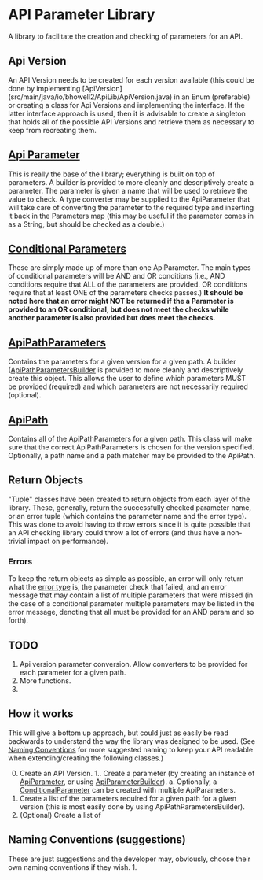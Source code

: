 # API Parameter Library
A library to facilitate the creation and checking of parameters for an API.


## Api Version
An API Version needs to be created for each version available (this could be done by implementing [ApiVersion]
(src/main/java/io/bhowell2/ApiLib/ApiVersion.java) in an Enum (preferable) or creating a class for Api Versions and
implementing the interface. If the latter interface approach is used, then it is advisable to create a singleton that holds all of the possible API
Versions and retrieve them as necessary to keep from recreating them.

## [Api Parameter](./src/main/java/io/bhowell2/ApiLib/ApiParameter.java)
This is really the base of the library; everything is built on top of parameters. A builder is provided to more cleanly and descriptively create a
parameter. The parameter is given a name that will be used to retrieve the value to check. A type converter may be supplied to the ApiParameter that
will take care of converting the parameter to the required type and inserting it back in the Parameters map (this may be useful if the parameter comes
 in as a String, but should be checked as a double.)

## [Conditional Parameters](./src/main/java/io/bhowell2/ApiLib/ConditionalParameters.java)
These are simply made up of more than one ApiParameter. The main types of conditional parameters will be AND and OR conditions (i.e., AND conditions
require that ALL of the parameters are provided. OR conditions require that at least ONE of the parameters checks passes.) **It should be noted here
that an error might NOT be returned if the a Parameter is provided to an OR conditional, but does not meet the checks while another parameter is
also provided but does meet the checks.**

## [ApiPathParameters](./src/main/java/io/bhowell2/ApiLib/ApiPathParameters)
Contains the parameters for a given version for a given path. A builder ([ApiPathParametersBuilder](
./src/main/java/io/bhowell2/ApiLib/ApiPathParametersBuilder.java) is provided to more cleanly and descriptively create this object. This allows the
user to define which parameters MUST be provided (required) and which parameters are not necessarily required (optional).

## [ApiPath](./src/main/java/io/bhowell2/ApiLib/ApiPath.java)
Contains all of the ApiPathParameters for a given path. This class will make sure that the correct ApiPathParameters is chosen for the version
specified. Optionally, a path name and a path matcher may be provided to the ApiPath.

## Return Objects
"Tuple" classes have been created to return objects from each layer of the library. These, generally, return the successfully checked parameter name,
or an error tuple (which contains the parameter name and the error type). This was done to avoid having to throw errors since it is quite possible
that an API checking library could throw a lot of errors (and thus have a non-trivial impact on performance).

### Errors
To keep the return objects as simple as possible, an error will only return what the [error type](./src/main/java/io/bhowell2/ApiLib/ErrorType.java)
is, the parameter check that failed, and an error message that may contain a list of multiple parameters that were missed (in the case of a
conditional parameter multiple parameters may be listed in the error message, denoting that all must be provided for an AND param and so forth).


## TODO
1. Api version parameter conversion. Allow converters to be provided for each parameter for a given path.
2. More functions.
3.

## How it works
This will give a bottom up approach, but could just as easily be read backwards to understand the way the library was designed to be used. (See
[Naming Conventions](#naming-conventions-(suggestions)) for more suggested naming to keep your API readable when extending/creating the following
classes.)

0. Create an API Version.
1.. Create a parameter (by creating an instance of [ApiParameter](./src/main/java/io/bhowell2/ApiLib/ApiParameter), or using [ApiParameterBuilder](
./src/main/java/io/bhowell2/ApiLib/ApiParameterBuilder)).
    a. Optionally, a [ConditionalParameter](./src/main/java/io/bhowell2/ApiLib/ConditionalParameters) can be created with multiple ApiParameters.
2. Create a list of the parameters required for a given path for a given version (this is most easily done by using ApiPathParametersBuilder).
3. (Optional) Create a list of

## Naming Conventions (suggestions)
These are just suggestions and the developer may, obviously, choose their own naming conventions if they wish.
1. 